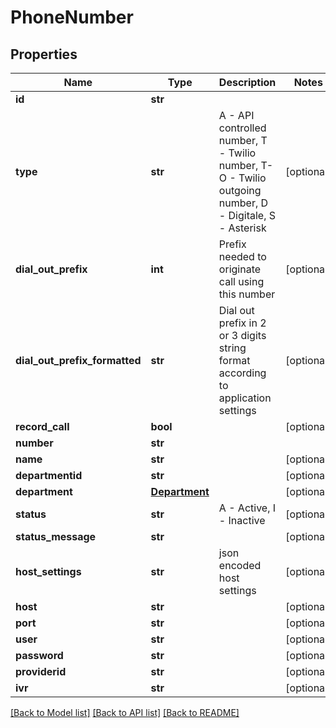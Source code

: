 # PhoneNumber

## Properties
Name | Type | Description | Notes
------------ | ------------- | ------------- | -------------
**id** | **str** |  | 
**type** | **str** | A - API controlled number, T - Twilio number, T-O - Twilio outgoing number, D - Digitale, S - Asterisk | [optional] 
**dial_out_prefix** | **int** | Prefix needed to originate call using this number | [optional] 
**dial_out_prefix_formatted** | **str** | Dial out prefix in 2 or 3 digits string format according to application settings | [optional] 
**record_call** | **bool** |  | [optional] 
**number** | **str** |  | 
**name** | **str** |  | [optional] 
**departmentid** | **str** |  | [optional] 
**department** | [**Department**](Department.md) |  | [optional] 
**status** | **str** | A - Active, I - Inactive | [optional] 
**status_message** | **str** |  | [optional] 
**host_settings** | **str** | json encoded host settings | [optional] 
**host** | **str** |  | [optional] 
**port** | **str** |  | [optional] 
**user** | **str** |  | [optional] 
**password** | **str** |  | [optional] 
**providerid** | **str** |  | [optional] 
**ivr** | **str** |  | [optional] 

[[Back to Model list]](../README.md#documentation-for-models) [[Back to API list]](../README.md#documentation-for-api-endpoints) [[Back to README]](../README.md)


